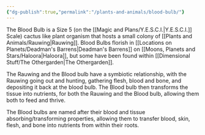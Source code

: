 ```yaml
---
{"dg-publish":true,"permalink":"/plants-and-animals/blood-bulb/"}
---
```


 The Blood Bulb is a Size 5 (on the [[Magic and Plans/Y.E.S.C.I.\|Y.E.S.C.I.]] Scale) cactus like plant organism that hosts a small colony of [[Plants and Animals/Rauwing\|Rauwing]]. Blood Bulbs florish in [[Locations on Planets/Deadman's Barrens\|Deadman's Barrens]] on [[Moons, Planets and Stars/Haloora\|Haloora]], but some have been found within [[Dimensional Stuff/The Othergarden\|The Othergarden]].

The Rauwing and the Blood bulb have a symbiotic relationship, with the Rauwing going out and hunting, gathering flesh, blood and bone, and depositing it back at the blood bulb. The Blood bulb then transforms the tissue into nutrients, for both the Rauwing and the Blood bulb, allowing them both to feed and thrive.

The Blood bulbs are named after their blood and tissue absorbing/transforming properties, allowing them to transfer blood, skin, flesh, and bone into nutrients from within their roots.
